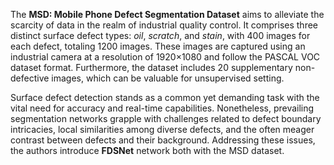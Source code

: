 The **MSD: Mobile Phone Defect Segmentation Dataset** aims to alleviate the scarcity of data in the realm of industrial quality control. It comprises three distinct surface defect types: *oil*, *scratch*, and *stain*, with 400 images for each defect, totaling 1200 images. These images are captured using an industrial camera at a resolution of 1920×1080 and follow the PASCAL VOC dataset format. Furthermore, the dataset includes 20 supplementary non-defective images, which can be valuable for unsupervised setting.

Surface defect detection stands as a common yet demanding task with the vital need for accuracy and real-time capabilities. Nonetheless, prevailing segmentation networks grapple with challenges related to defect boundary intricacies, local similarities among diverse defects, and the often meager contrast between defects and their background. Addressing these issues, the authors introduce **FDSNet** network both with the MSD dataset.
